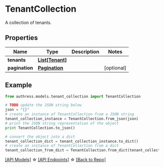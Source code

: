 # TenantCollection

A collection of tenants.

## Properties
Name | Type | Description | Notes
------------ | ------------- | ------------- | -------------
**tenants** | [**List[Tenant]**](Tenant.md) |  | 
**pagination** | [**Pagination**](Pagination.md) |  | [optional] 

## Example

```python
from authress.models.tenant_collection import TenantCollection

# TODO update the JSON string below
json = "{}"
# create an instance of TenantCollection from a JSON string
tenant_collection_instance = TenantCollection.from_json(json)
# print the JSON string representation of the object
print TenantCollection.to_json()

# convert the object into a dict
tenant_collection_dict = tenant_collection_instance.to_dict()
# create an instance of TenantCollection from a dict
tenant_collection_from_dict = TenantCollection.from_dict(tenant_collection_dict)
```
[[API Models]](./README.md#documentation-for-models) ☆ [[API Endpoints]](./README.md#documentation-for-api-endpoints) ☆ [[Back to Repo]](../README.md)


